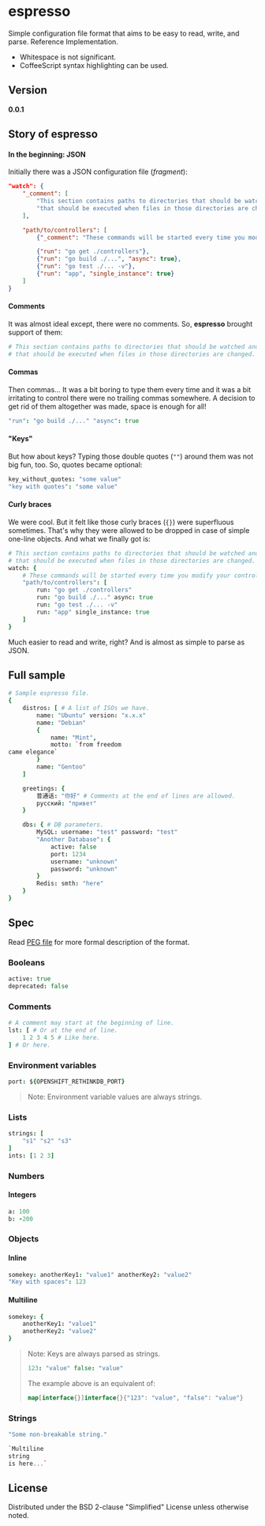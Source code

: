 # espresso
Simple configuration file format that aims to be easy to read, write, and parse.
Reference Implementation.

* Whitespace is not significant.
* CoffeeScript syntax highlighting can be used.

## Version
**0.0.1**

## Story of espresso
#### In the beginning: JSON
Initially there was a JSON configuration file (*fragment*):
```json
"watch": {
	"_comment": [
		"This section contains paths to directories that should be watched and commands",
		"that should be executed when files in those directories are changed."
	],

	"path/to/controllers": [
		{"_comment": "These commands will be started every time you modify your controllers."}

		{"run": "go get ./controllers"},
		{"run": "go build ./...", "async": true},
		{"run": "go test ./... -v"},
		{"run": "app", "single_instance": true}
	]
}
```

#### Comments
It was almost ideal except, there were no comments. So, **espresso** brought support of them:
```coffee
# This section contains paths to directories that should be watched and commands
# that should be executed when files in those directories are changed.
```

#### Commas
Then commas... It was a bit boring to type them every time and it was a bit irritating to control
there were no trailing commas somewhere.
A decision to get rid of them altogether was made, space is enough for all!
```coffee
"run": "go build ./..." "async": true
```

#### "Keys"
But how about keys? Typing those double quotes (`""`) around them was not big fun, too.
So, quotes became optional:
```coffee
key_without_quotes: "some value"
"key with quotes": "some value"
```

#### Curly braces
We were cool. But it felt like those curly braces (`{}`) were superfluous sometimes.
That's why they were allowed to be dropped in case of simple one-line objects.
And what we finally got is:
```coffee
# This section contains paths to directories that should be watched and commands
# that should be executed when files in those directories are changed.
watch: {
	# These commands will be started every time you modify your controllers.
	"path/to/controllers": [
		run: "go get ./controllers"
		run: "go build ./..." async: true
		run: "go test ./... -v"
		run: "app" single_instance: true
	]
}
```
Much easier to read and write, right? And is almost as simple to parse as JSON.

## Full sample
```coffee
# Sample espresso file.
{
	distros: [ # A list of ISOs we have.
		name: "Ubuntu" version: "x.x.x"
		name: "Debian"
		{
			name: "Mint",
			motto: `from freedom
came elegance`
		}
		name: "Gentoo"
	]

	greetings: {
		普通话: "你好" # Comments at the end of lines are allowed.
		русский: "привет"
	}

	dbs: { # DB parameters.
		MySQL: username: "test" password: "test"
		"Another Database": {
			active: false
			port: 1234
			username: "unknown"
			password: "unknown"
		}
		Redis: smth: "here"
	}
}
```

## Spec
Read [PEG file](grammar/espresso_v0_0_1.peg) for more formal description of the format.

### Booleans
```coffee
active: true
deprecated: false
```

### Comments
```coffee
# A comment may start at the beginning of line.
lst: [ # Or at the end of line.
	1 2 3 4 5 # Like here.
] # Or here.
```

### Environment variables
```coffee
port: ${OPENSHIFT_RETHINKDB_PORT}
```

> Note: Environment variable values are always strings.

### Lists
```coffee
strings: [
	"s1" "s2" "s3"
]
ints: [1 2 3]
```

### Numbers
#### Integers
```coffee
a: 100
b: -200
```

### Objects

#### Inline
```coffee
somekey: anotherKey1: "value1" anotherKey2: "value2"
"Key with spaces": 123
```
#### Multiline
```coffee
somekey: {
	anotherKey1: "value1"
	anotherKey2: "value2"
}
```

> Note: Keys are always parsed as strings.
> ```coffee
> 123: "value" false: "value"
> ```
> The example above is an equivalent of:
> ```go
> map[interface{}]interface{}{"123": "value", "false": "value"}
> ```

### Strings
```coffee
"Some non-breakable string."
```
```coffee
`Multiline
string
is here...`
```

## License
Distributed under the BSD 2-clause "Simplified" License unless otherwise noted.

